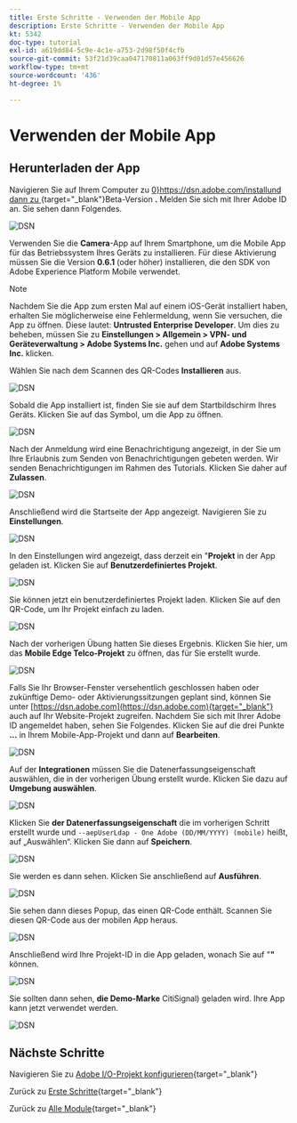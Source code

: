 ```yaml
---
title: Erste Schritte - Verwenden der Mobile App
description: Erste Schritte - Verwenden der Mobile App
kt: 5342
doc-type: tutorial
exl-id: a619dd84-5c9e-4c1e-a753-2d98f50f4cfb
source-git-commit: 53f21d39caa047170811a063ff9d01d57e456626
workflow-type: tm+mt
source-wordcount: '436'
ht-degree: 1%

---
```


# Verwenden der Mobile App

## Herunterladen der App

Navigieren Sie auf Ihrem Computer zu [0&rbrace;https://dsn.adobe.com/installund dann zu &#x200B;](https://dsn.adobe.com/install){target="_blank"}Beta-Version **.** Melden Sie sich mit Ihrer Adobe ID an. Sie sehen dann Folgendes.

![DSN](./images/mobileapp.png)

Verwenden Sie die **Camera**-App auf Ihrem Smartphone, um die Mobile App für das Betriebssystem Ihres Geräts zu installieren. Für diese Aktivierung müssen Sie die Version **0.6.1** (oder höher) installieren, die den SDK von Adobe Experience Platform Mobile verwendet.

>[!NOTE]
>
>Nachdem Sie die App zum ersten Mal auf einem iOS-Gerät installiert haben, erhalten Sie möglicherweise eine Fehlermeldung, wenn Sie versuchen, die App zu öffnen. Diese lautet: **Untrusted Enterprise Developer**. Um dies zu beheben, müssen Sie zu **Einstellungen > Allgemein > VPN- und Geräteverwaltung > Adobe Systems Inc.** gehen und auf **Adobe Systems Inc.** klicken.

Wählen Sie nach dem Scannen des QR-Codes **Installieren** aus.

![DSN](./images/mobileappn0.png)

Sobald die App installiert ist, finden Sie sie auf dem Startbildschirm Ihres Geräts. Klicken Sie auf das Symbol, um die App zu öffnen.

![DSN](./images/mobileappn1.png)

Nach der Anmeldung wird eine Benachrichtigung angezeigt, in der Sie um Ihre Erlaubnis zum Senden von Benachrichtigungen gebeten werden. Wir senden Benachrichtigungen im Rahmen des Tutorials. Klicken Sie daher auf **Zulassen**.

![DSN](./images/mobileappn2.png)

Anschließend wird die Startseite der App angezeigt. Navigieren Sie zu **Einstellungen**.

![DSN](./images/mobileappn3.png)

In den Einstellungen wird angezeigt, dass derzeit ein &quot;**Projekt** in der App geladen ist. Klicken Sie auf **Benutzerdefiniertes Projekt**.

![DSN](./images/mobileappn4.png)

Sie können jetzt ein benutzerdefiniertes Projekt laden. Klicken Sie auf den QR-Code, um Ihr Projekt einfach zu laden.

![DSN](./images/mobileappn5.png)

Nach der vorherigen Übung hatten Sie dieses Ergebnis. Klicken Sie hier, um das **Mobile Edge Telco-Projekt** zu öffnen, das für Sie erstellt wurde.

![DSN](./images/dsn5b.png)

Falls Sie Ihr Browser-Fenster versehentlich geschlossen haben oder zukünftige Demo- oder Aktivierungssitzungen geplant sind, können Sie unter [https://dsn.adobe.com](https://dsn.adobe.com){target="_blank"} auch auf Ihr Website-Projekt zugreifen. Nachdem Sie sich mit Ihrer Adobe ID angemeldet haben, sehen Sie Folgendes. Klicken Sie auf die drei Punkte **…** in Ihrem Mobile-App-Projekt und dann auf **Bearbeiten**.

![DSN](./images/web8a.png)

Auf der **Integrationen** müssen Sie die Datenerfassungseigenschaft auswählen, die in der vorherigen Übung erstellt wurde. Klicken Sie dazu auf **Umgebung auswählen**.

![DSN](./images/web8aa.png)

Klicken Sie **der Datenerfassungseigenschaft** die im vorherigen Schritt erstellt wurde und `--aepUserLdap - One Adobe (DD/MM/YYYY) (mobile)` heißt, auf „Auswählen“. Klicken Sie dann auf **Speichern**.

![DSN](./images/web8b.png)

Sie werden es dann sehen. Klicken Sie anschließend auf **Ausführen**.

![DSN](./images/web8bb.png)

Sie sehen dann dieses Popup, das einen QR-Code enthält. Scannen Sie diesen QR-Code aus der mobilen App heraus.

![DSN](./images/web8c.png)

Anschließend wird Ihre Projekt-ID in die App geladen, wonach Sie auf &quot;**&quot;** können.

![DSN](./images/mobileappn7.png)

Sie sollten dann sehen, **die Demo-Marke** CitiSignal) geladen wird. Ihre App kann jetzt verwendet werden.

![DSN](./images/mobileappn8.png)

## Nächste Schritte

Navigieren Sie zu [Adobe I/O-Projekt konfigurieren](./ex6.md){target="_blank"}

Zurück zu [Erste Schritte](./getting-started.md){target="_blank"}

Zurück zu [Alle Module](./../../../overview.md){target="_blank"}